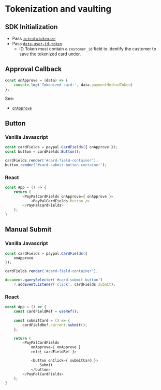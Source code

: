 # Tokenization and vaulting

## SDK Initialization

- Pass [`intent=tokenize`](../../initialization.md#intent)
- Pass [`data-user-id-token`](../../initialization.md#data-user-id-token)
  - ID Token must contain a `customer_id` field to identify the customer to save the tokenized card under.

## Approval Callback

```javascript
const onApprove = (data) => {
    console.log('Tokenized card:', data.paymentMethodToken)
};
```

See:

- [`onApprove`](../../callbacks/onApprove-tokenize.md)

## Button

### Vanilla Javascript

```javascript
const cardFields = paypal.CardFields({ onApprove });
const button = cardFields.Button();

cardFields.render('#card-field-container');
button.render('#card-submit-button-container');
```

### React

```javascript
const App = () => {
    return (
        <PayPalCardFields onApprove={ onApprove }>
            <PayPalCardFields.Button />
        </PayPalCardFields>
    );
}
```

## Manual Submit

### Vanilla Javascript

```javascript
const cardFields = paypal.CardFields({
    onApprove
});

cardFields.render('#card-field-container');

document.querySelector('#card-submit-button')
    ?.addEventListener('click', cardFields.submit);
```

### React

```javascript
const App = () => {
    const cardFieldRef = useRef();
    
    const submitCard = () => {
        cardFieldRef.current.submit();
    };

    return (
        <PayPalCardFields
            onApprove={ onApprove }
            ref={ cardFieldRef }>

            <button onClick={ submitCard }>
                Submit
            </button>
        </PayPalCardFields>
    );
}
```